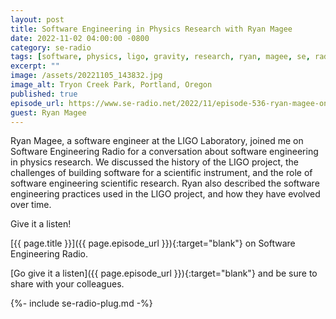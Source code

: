 ```yaml
---
layout: post
title: Software Engineering in Physics Research with Ryan Magee
date: 2022-11-02 04:00:00 -0800
category: se-radio
tags: [software, physics, ligo, gravity, research, ryan, magee, se, radio, podcast, interview, se-radio]
excerpt: ""
image: /assets/20221105_143832.jpg
image_alt: Tryon Creek Park, Portland, Oregon
published: true
episode_url: https://www.se-radio.net/2022/11/episode-536-ryan-magee-on-software-engineering-in-physics-research/
guest: Ryan Magee
---
```


Ryan Magee, a software engineer at the LIGO Laboratory, joined me on Software Engineering Radio for a conversation about software engineering in physics research. We discussed the history of the LIGO project, the challenges of building software for a scientific instrument, and the role of software engineering scientific research. Ryan also described the software engineering practices used in the LIGO project, and how they have evolved over time.

Give it a listen!

[{{ page.title }}]({{ page.episode_url }}){:target="blank"} on Software Engineering Radio.

[Go give it a listen]({{ page.episode_url }}){:target="blank"} and be sure to share with your colleagues.

{%- include se-radio-plug.md -%}
